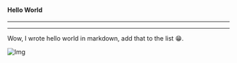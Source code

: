 #### Hello World
----------
----------


Wow, I wrote hello world in markdown, add that to the list 😁.

![Img]("_posts\\amazing.jpg") 
